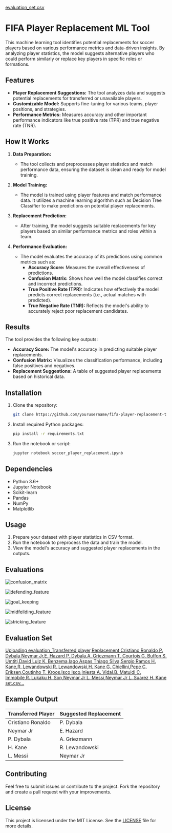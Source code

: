 [evaluation_set.csv](https://github.com/user-attachments/files/17003283/evaluation_set.csv)
# FIFA Player Replacement ML Tool

This machine learning tool identifies potential replacements for soccer players based on various performance metrics and data-driven insights. By analyzing player statistics, the model suggests alternative players who could perform similarly or replace key players in specific roles or formations.

## Features

- **Player Replacement Suggestions:** The tool analyzes data and suggests potential replacements for transferred or unavailable players.
- **Customizable Model:** Supports fine-tuning for various teams, player positions, and strategies.
- **Performance Metrics:** Measures accuracy and other important performance indicators like true positive rate (TPR) and true negative rate (TNR).

## How It Works

1. **Data Preparation:**
   - The tool collects and preprocesses player statistics and match performance data, ensuring the dataset is clean and ready for model training.

2. **Model Training:**
   - The model is trained using player features and match performance data. It utilizes a machine learning algorithm such as Decision Tree Classifier to make predictions on potential player replacements.

3. **Replacement Prediction:**
   - After training, the model suggests suitable replacements for key players based on similar performance metrics and roles within a team. 

4. **Performance Evaluation:**
   - The model evaluates the accuracy of its predictions using common metrics such as:
     - **Accuracy Score:** Measures the overall effectiveness of predictions.
     - **Confusion Matrix:** Shows how well the model classifies correct and incorrect predictions.
     - **True Positive Rate (TPR):** Indicates how effectively the model predicts correct replacements (i.e., actual matches with predicted).
     - **True Negative Rate (TNR):** Reflects the model's ability to accurately reject poor replacement candidates.

## Results

The tool provides the following key outputs:
- **Accuracy Score:** The model's accuracy in predicting suitable player replacements.
- **Confusion Matrix:** Visualizes the classification performance, including false positives and negatives.
- **Replacement Suggestions:** A table of suggested player replacements based on historical data.

## Installation

1. Clone the repository:
   ```bash
   git clone https://github.com/yourusername/fifa-player-replacement-tool.git
   ```

2. Install required Python packages:
   ```bash
   pip install -r requirements.txt
   ```

3. Run the notebook or script:
   ```bash
   jupyter notebook soccer_player_replacement.ipynb
   ```

## Dependencies

- Python 3.6+
- Jupyter Notebook
- Scikit-learn
- Pandas
- NumPy
- Matplotlib

## Usage

1. Prepare your dataset with player statistics in CSV format.
2. Run the notebook to preprocess the data and train the model.
3. View the model's accuracy and suggested player replacements in the outputs.

## Evaluations

![confusion_matrix](https://github.com/user-attachments/assets/d38509fd-4f1b-4338-8388-9a74284f0cb6)

![defending_feature](https://github.com/user-attachments/assets/5e433c40-cdd5-4f09-b966-e63cc128fa1f)

![goal_keeping](https://github.com/user-attachments/assets/9b0d71f3-963f-4c76-b8bd-4207f9dd1f86)

![midfeilding_feature](https://github.com/user-attachments/assets/5889fd7a-71ce-4182-83a5-9ee8070052e8)

![stricking_feature](https://github.com/user-attachments/assets/158c0b95-897c-4013-a825-071f6d887e40)

## Evaluation Set

[Uploading evaluation_Transferred player,Replacement
Cristiano Ronaldo,P. Dybala
Neymar Jr,E. Hazard
P. Dybala,A. Griezmann
T. Courtois,G. Buffon
S. Umtiti,David Luiz
K. Benzema,Iago Aspas
Thiago Silva,Sergio Ramos
H. Kane,R. Lewandowski
R. Lewandowski,H. Kane
G. Chiellini,Pepe
C. Eriksen,Coutinho
T. Kroos,Isco
Isco,Iniesta
A. Vidal,B. Matuidi
C. Immobile,R. Lukaku
H. Son,Neymar Jr
L. Messi,Neymar Jr
L. Suarez,H. Kane
set.csv…]()


## Example Output

| Transferred Player    | Suggested Replacement |
|-----------------------|-----------------------|
| Cristiano Ronaldo     | P. Dybala             |
| Neymar Jr             | E. Hazard             |
| P. Dybala             | A. Griezmann          |
| H. Kane               | R. Lewandowski        |
| L. Messi              | Neymar Jr             |

## Contributing

Feel free to submit issues or contribute to the project. Fork the repository and create a pull request with your improvements.

## License

This project is licensed under the MIT License. See the [LICENSE](LICENSE) file for more details.
